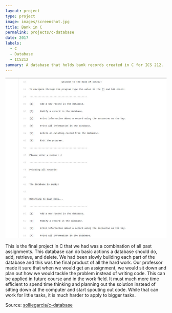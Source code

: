```yaml
---
layout: project
type: project
image: images/screenshot.jpg
title: Bank in C
permalink: projects/c-database
date: 2017
labels:
  - C
  - Database
  - ICS212
summary: A database that holds bank records created in C for ICS 212.
---
```

<img class="ui medium right floated rounded image" src="../images/screenshot.jpg">

This is the final project in C that we had was a combination of all past assignments. This database can do basic actions a database should do, add, retrieve, and delete. We had been slowly building each part of the database and this was the final product of all the hard work. Our professor made it sure that when we would get an assignment, we would sit down and plan out how we would tackle the problem instead of writing code. This can be applied in future course and in the work field. It must much more time efficient to spend time thinking and planning out the solution instead of sitting down at the computer and start spouting out code. While that can work for little tasks, it is much harder to apply to bigger tasks.

Source: <a href="https://github.com/solliegarcia/c-database/"><i class="large github icon "></i>solliegarcia/c-database</a>
